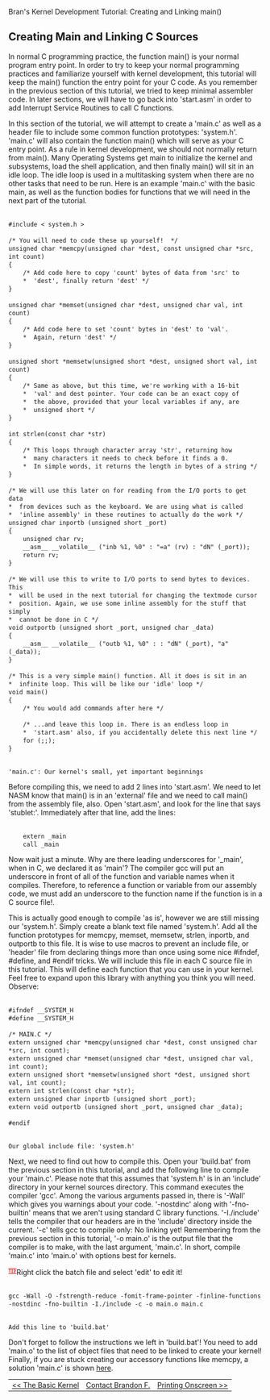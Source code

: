 Bran's Kernel Development Tutorial: Creating and Linking main()



Creating Main and Linking C Sources
-----------------------------------

In normal C programming practice, the function main() is your normal program entry
point. In order to try to keep your normal programming practices and familiarize
yourself with kernel development, this tutorial will keep the main() function the
entry point for your C code. As you remember in the previous section of this
tutorial, we tried to keep minimal assembler code. In later sections, we will have
to go back into 'start.asm' in order to add Interrupt Service Routines to call C
functions.

In this section of the tutorial, we will attempt to create a 'main.c' as well as a
header file to include some common function prototypes: 'system.h'. 'main.c' will
also contain the function main() which will serve as your C entry point. As a rule
in kernel development, we should not normally return from main(). Many Operating
Systems get main to initialize the kernel and subsystems, load the shell application,
and then finally main() will sit in an idle loop. The idle loop is used in a
multitasking system when there are no other tasks that need to be run. Here is an
example 'main.c' with the basic main, as well as the function bodies for functions
that we will need in the next part of the tutorial.

```

#include < system.h >

/* You will need to code these up yourself!  */
unsigned char *memcpy(unsigned char *dest, const unsigned char *src, int count)
{
    /* Add code here to copy 'count' bytes of data from 'src' to
    *  'dest', finally return 'dest' */
}

unsigned char *memset(unsigned char *dest, unsigned char val, int count)
{
    /* Add code here to set 'count' bytes in 'dest' to 'val'.
    *  Again, return 'dest' */
}

unsigned short *memsetw(unsigned short *dest, unsigned short val, int count)
{
    /* Same as above, but this time, we're working with a 16-bit
    *  'val' and dest pointer. Your code can be an exact copy of
    *  the above, provided that your local variables if any, are
    *  unsigned short */
}

int strlen(const char *str)
{
    /* This loops through character array 'str', returning how
    *  many characters it needs to check before it finds a 0.
    *  In simple words, it returns the length in bytes of a string */
}

/* We will use this later on for reading from the I/O ports to get data
*  from devices such as the keyboard. We are using what is called
*  'inline assembly' in these routines to actually do the work */
unsigned char inportb (unsigned short _port)
{
    unsigned char rv;
    __asm__ __volatile__ ("inb %1, %0" : "=a" (rv) : "dN" (_port));
    return rv;
}

/* We will use this to write to I/O ports to send bytes to devices. This
*  will be used in the next tutorial for changing the textmode cursor
*  position. Again, we use some inline assembly for the stuff that simply
*  cannot be done in C */
void outportb (unsigned short _port, unsigned char _data)
{
    __asm__ __volatile__ ("outb %1, %0" : : "dN" (_port), "a" (_data));
}

/* This is a very simple main() function. All it does is sit in an
*  infinite loop. This will be like our 'idle' loop */
void main()
{
    /* You would add commands after here */

    /* ...and leave this loop in. There is an endless loop in
    *  'start.asm' also, if you accidentally delete this next line */
    for (;;);
}
		
```

```
'main.c': Our kernel's small, yet important beginnings
```

Before compiling this, we need to add 2 lines into 'start.asm'. We need to let NASM
know that main() is in an 'external' file and we need to call main() from the
assembly file, also. Open 'start.asm', and look for the line that says 'stublet:'.
Immediately after that line, add the lines:

```

    extern _main
    call _main
```

Now wait just a minute. Why are there leading underscores for '\_main', when in C,
we declared it as 'main'? The compiler gcc will put an underscore in front of all
of the function and variable names when it compiles. Therefore, to reference a
function or variable from our assembly code, we must add an underscore to the
function name if the function is in a C source file!.

This is actually good enough to compile 'as is', however we are still missing our
'system.h'. Simply create a blank text file named 'system.h'. Add all the function
prototypes for memcpy, memset, memsetw, strlen, inportb, and outportb to this file.
It is wise to use macros to prevent an include file, or 'header' file from
declaring things more than once using some nice #ifndef, #define, and #endif
tricks. We will include this file in each C source file in this tutorial. This will
define each function that you can use in your kernel. Feel free to expand upon this
library with anything you think you will need. Observe:

```

#ifndef __SYSTEM_H
#define __SYSTEM_H

/* MAIN.C */
extern unsigned char *memcpy(unsigned char *dest, const unsigned char *src, int count);
extern unsigned char *memset(unsigned char *dest, unsigned char val, int count);
extern unsigned short *memsetw(unsigned short *dest, unsigned short val, int count);
extern int strlen(const char *str);
extern unsigned char inportb (unsigned short _port);
extern void outportb (unsigned short _port, unsigned char _data);

#endif
		
```

```
Our global include file: 'system.h'
```

Next, we need to find out how to compile this. Open your 'build.bat' from the previous
section in this tutorial, and add the following line to compile your 'main.c'. Please
note that this assumes that 'system.h' is in an 'include' directory in your kernel
sources directory. This command executes the compiler 'gcc'. Among the various arguments
passed in, there is '-Wall' which gives you warnings about your code. '-nostdinc' along
with '-fno-builtin' means that we aren't using standard C library functions. '-I./include'
tells the compiler that our headers are in the 'include' directory inside the current.
'-c' tells gcc to compile only: No linking yet! Remembering from the previous section in
this tutorial, '-o main.o' is the output file that the compiler is to make, with the last
argument, 'main.c'. In short, compile 'main.c' into 'main.o' with options best for kernels.

![](tip.png)Right click the batch file and select 'edit' to edit it!

```

gcc -Wall -O -fstrength-reduce -fomit-frame-pointer -finline-functions -nostdinc -fno-builtin -I./include -c -o main.o main.c
		
```

```
Add this line to 'build.bat'
```

Don't forget to follow the instructions we left in 'build.bat'! You need to add 'main.o'
to the list of object files that need to be linked to create your kernel! Finally, if
you are stuck creating our accessory functions like memcpy, a solution 'main.c' is
shown [here](../Sources/main.c).

|  |  |  |
| --- | --- | --- |
| [<< The Basic Kernel](basickernel.htm) | [Contact Brandon F.](mailto:friesenb@gmail.com) | [Printing Onscreen >>](printing.htm) |